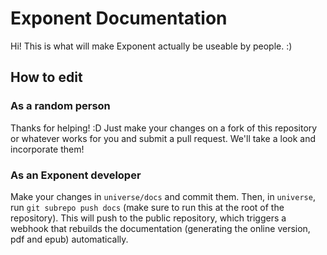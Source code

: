 # Exponent Documentation

Hi! This is what will make Exponent actually be useable by people. :)

## How to edit

### As a random person

Thanks for helping! :D Just make your changes on a fork of this repository or
whatever works for you and submit a pull request. We'll take a look and
incorporate them!

### As an Exponent developer

Make your changes in `universe/docs` and commit them. Then, in `universe`, run
`git subrepo push docs` (make sure to run this at the root of the repository).
This will push to the public repository, which triggers a webhook that rebuilds
the documentation (generating the online version, pdf and epub) automatically.
